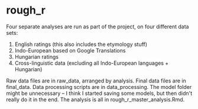 # rough_r
 
Four separate analyses are run as part of the project, on four different data sets:

1) English ratings (this also includes the etymology stuff)
2) Indo-European based on Google Translations
3) Hungarian ratings
4) Cross-linguistic data (excluding all Indo-European languages + Hungarian)

Raw data files are in raw_data, arranged by analysis.
Final data files are in final_data.
Data processing scripts are in data_processing.
The model folder might be unnecessary – I think I started saving some models, but then didn't really do it in the end.
The analysis is all in rough_r_master_analysis.Rmd.
